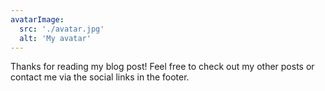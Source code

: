 ```yaml
---
avatarImage:
  src: './avatar.jpg'
  alt: 'My avatar'
---
```


Thanks for reading my blog post! Feel free to check out my other posts or contact me via the social links in the footer.
